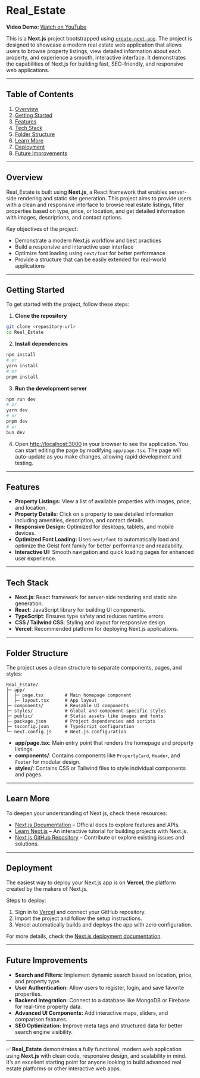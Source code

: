 # Real\_Estate

**Video Demo:** [Watch on YouTube](https://youtube.com/shorts/F9rc4UuVGCE?si=zPwanMRcheG2WxOn)

This is a **Next.js** project bootstrapped using [`create-next-app`](https://nextjs.org/docs/app/api-reference/cli/create-next-app). The project is designed to showcase a modern real estate web application that allows users to browse property listings, view detailed information about each property, and experience a smooth, interactive interface. It demonstrates the capabilities of Next.js for building fast, SEO-friendly, and responsive web applications.

---

## Table of Contents

1. [Overview](#overview)
2. [Getting Started](#getting-started)
3. [Features](#features)
4. [Tech Stack](#tech-stack)
5. [Folder Structure](#folder-structure)
6. [Learn More](#learn-more)
7. [Deployment](#deployment)
8. [Future Improvements](#future-improvements)

---

## Overview

Real\_Estate is built using **Next.js**, a React framework that enables server-side rendering and static site generation. This project aims to provide users with a clean and responsive interface to browse real estate listings, filter properties based on type, price, or location, and get detailed information with images, descriptions, and contact options.

Key objectives of the project:

* Demonstrate a modern Next.js workflow and best practices
* Build a responsive and interactive user interface
* Optimize font loading using `next/font` for better performance
* Provide a structure that can be easily extended for real-world applications

---

## Getting Started

To get started with the project, follow these steps:

1. **Clone the repository**

```bash
git clone <repository-url>
cd Real_Estate
```

2. **Install dependencies**

```bash
npm install
# or
yarn install
# or
pnpm install
```

3. **Run the development server**

```bash
npm run dev
# or
yarn dev
# or
pnpm dev
# or
bun dev
```

4. Open [http://localhost:3000](http://localhost:3000) in your browser to see the application.
   You can start editing the page by modifying `app/page.tsx`. The page will auto-update as you make changes, allowing rapid development and testing.

---

## Features

* **Property Listings:** View a list of available properties with images, price, and location.
* **Property Details:** Click on a property to see detailed information including amenities, description, and contact details.
* **Responsive Design:** Optimized for desktops, tablets, and mobile devices.
* **Optimized Font Loading:** Uses `next/font` to automatically load and optimize the Geist font family for better performance and readability.
* **Interactive UI:** Smooth navigation and quick loading pages for enhanced user experience.

---

## Tech Stack

* **Next.js**: React framework for server-side rendering and static site generation.
* **React**: JavaScript library for building UI components.
* **TypeScript**: Ensures type safety and reduces runtime errors.
* **CSS / Tailwind CSS**: Styling and layout for responsive design.
* **Vercel**: Recommended platform for deploying Next.js applications.

---

## Folder Structure

The project uses a clean structure to separate components, pages, and styles:

```
Real_Estate/
├─ app/
│  ├─ page.tsx        # Main homepage component
│  ├─ layout.tsx      # App layout
├─ components/        # Reusable UI components
├─ styles/            # Global and component-specific styles
├─ public/            # Static assets like images and fonts
├─ package.json       # Project dependencies and scripts
├─ tsconfig.json      # TypeScript configuration
└─ next.config.js     # Next.js configuration
```

* **app/page.tsx**: Main entry point that renders the homepage and property listings.
* **components/**: Contains components like `PropertyCard`, `Header`, and `Footer` for modular design.
* **styles/**: Contains CSS or Tailwind files to style individual components and pages.

---

## Learn More

To deepen your understanding of Next.js, check these resources:

* [Next.js Documentation](https://nextjs.org/docs) – Official docs to explore features and APIs.
* [Learn Next.js](https://nextjs.org/learn) – An interactive tutorial for building projects with Next.js.
* [Next.js GitHub Repository](https://github.com/vercel/next.js) – Contribute or explore existing issues and solutions.

---

## Deployment

The easiest way to deploy your Next.js app is on **Vercel**, the platform created by the makers of Next.js.

Steps to deploy:

1. Sign in to [Vercel](https://vercel.com/) and connect your GitHub repository.
2. Import the project and follow the setup instructions.
3. Vercel automatically builds and deploys the app with zero configuration.

For more details, check the [Next.js deployment documentation](https://nextjs.org/docs/deployment).

---

## Future Improvements

* **Search and Filters:** Implement dynamic search based on location, price, and property type.
* **User Authentication:** Allow users to register, login, and save favorite properties.
* **Backend Integration:** Connect to a database like MongoDB or Firebase for real-time property data.
* **Advanced UI Components:** Add interactive maps, sliders, and comparison features.
* **SEO Optimization:** Improve meta tags and structured data for better search engine visibility.

---

✅ **Real\_Estate** demonstrates a fully functional, modern web application using **Next.js** with clean code, responsive design, and scalability in mind. It’s an excellent starting point for anyone looking to build advanced real estate platforms or other interactive web apps.
